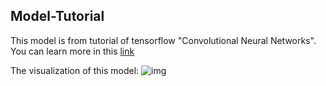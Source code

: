 ## Model-Tutorial

This model is from tutorial of tensorflow "Convolutional Neural Networks". You can learn more in this [link](https://www.tensorflow.org/tutorials/deep_cnn)

The visualization of this model:
![img](https://www.tensorflow.org/images/cifar_graph.png)

